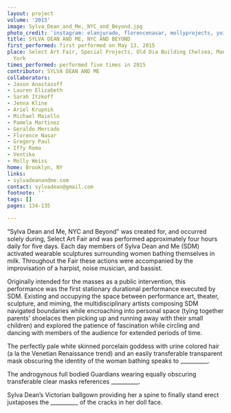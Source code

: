 ```yaml
---
layout: project
volume: '2015'
image: Sylva_Dean_and_Me,_NYC_and_Beyond.jpg
photo_credit: 'instagram: elanjurado, florencenasar, mollyprojects, yoitsjo_la, lauren_e_siegel,'
title: SYLVA DEAN AND ME, NYC AND BEYOND
first_performed: first performed on May 13, 2015
place: Select Art Fair, Special Projects, Old Dia Building Chelsea, Manhattan, New
  York
times_performed: performed five times in 2015
contributor: SYLVA DEAN AND ME
collaborators:
- Jason Anastasoff
- Lauren Elizabeth
- Sarah Itzkoff
- Jenna Kline
- Ariel Krupnik
- Michael Maiello
- Pamela Martinez
- Geraldo Mercado
- Florence Nasar
- Gregory Paul
- Iffy Roma
- Ventiko
- Molly Weiss
home: Brooklyn, NY
links:
- sylvadeanandme.com
contact: sylvadean@gmail.com
footnote: ''
tags: []
pages: 134-135

---
```


“Sylva Dean and Me, NYC and Beyond” was created for, and occurred solely during, Select Art Fair and was performed approximately four hours daily for five days. Each day members of Sylva Dean and Me (SDM) activated wearable sculptures surrounding women bathing themselves in milk. Throughout the Fair these actions were accompanied by the improvisation of a harpist, noise musician, and bassist.

Originally intended for the masses as a public intervention, this performance was the first stationary durational performance executed by SDM. Existing and occupying the space between performance art, theater, sculpture, and miming, the multidisciplinary artists composing SDM navigated boundaries while encroaching into personal space (tying together parents’ shoelaces then picking up and running away with their small children) and explored the patience of fascination while circling and dancing with members of the audience for extended periods of time.

The perfectly pale white skinned porcelain goddess with urine colored hair (a la the Venetian Renaissance trend) and an easily transferable transparent mask obscuring the identity of the woman bathing speaks to __________.

The androgynous full bodied Guardians wearing equally obscuring transferable clear masks references __________.

Sylva Dean’s Victorian ballgown providing her a spine to finally stand erect juxtaposes the __________ of the cracks in her doll face.
